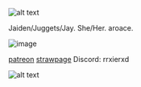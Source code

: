 
![alt text](https://64.media.tumblr.com/80e12ae489865da6e21ac01092909a87/2126920db6b8306b-2f/s500x750/4a90d187cde1eb7a128ffc7c4b53b51ea1ca2cd5.pnj)

Jaiden/Juggets/Jay. She/Her. aroace. 

![image](https://encrypted-tbn0.gstatic.com/images?q=tbn:ANd9GcTUTDIV2dSN870X-62Th0sGNh49tiEOjD2dH3DTgMggcQ&s)

[patreon](https://www.patreon.com/c/0_0zz/about) [strawpage](https://aroacebird.straw.page) Discord: rrxierxd

![alt text](https://64.media.tumblr.com/80e12ae489865da6e21ac01092909a87/2126920db6b8306b-2f/s500x750/4a90d187cde1eb7a128ffc7c4b53b51ea1ca2cd5.pnj)
